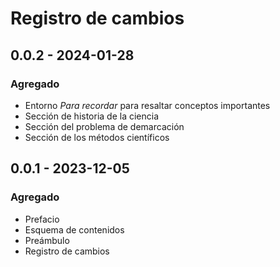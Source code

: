 # Registro de cambios

## 0.0.2 - 2024-01-28

### Agregado
- Entorno *Para recordar* para resaltar conceptos importantes
- Sección de historia de la ciencia
- Sección del problema de demarcación
- Sección de los métodos científicos

## 0.0.1 - 2023-12-05

### Agregado

- Prefacio
- Esquema de contenidos
- Preámbulo
- Registro de cambios